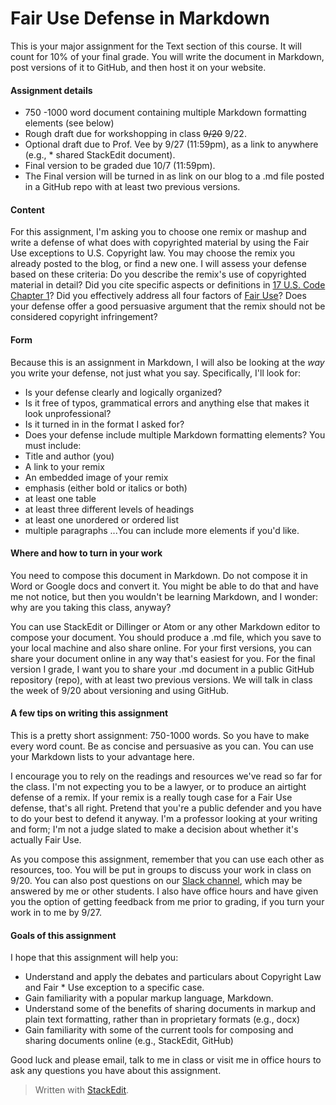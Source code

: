 # Fair Use Defense in Markdown
This is your major assignment for the Text section of this course. It will count for 10% of your final grade. You will write the document in Markdown, post versions of it to GitHub, and then host it on your website.

#### Assignment details
* 750 -1000 word document containing multiple Markdown formatting elements (see below)
* Rough draft due for workshopping in class ~~9/20~~ 9/22.
* Optional draft due to Prof. Vee by 9/27 (11:59pm), as a link to anywhere (e.g., * shared StackEdit document).
* Final version to be graded due 10/7 (11:59pm).
* The Final version will be turned in as link on our blog to a .md file posted in a GitHub repo with at least two previous versions.

#### Content
For this assignment, I'm asking you to choose one remix or mashup and write a defense of what does with copyrighted material by using the Fair Use exceptions to U.S. Copyright law. You may choose the remix you already posted to the blog, or find a new one. I will assess your defense based on these criteria:
Do you describe the remix's use of copyrighted material in detail?
Did you cite specific aspects or definitions in [17 U.S. Code Chapter 1](https://www.law.cornell.edu/uscode/text/17/chapter-1)?
Did you effectively address all four factors of [Fair Use](http://fairuse.stanford.edu/overview/fair-use/)?
Does your defense offer a good persuasive argument that the remix should not be considered copyright infringement?

#### Form
Because this is an assignment in Markdown, I will also be looking at the _way_ you write your defense, not just what you say. Specifically, I'll look for:

* Is your defense clearly and logically organized?
* Is it free of typos, grammatical errors and anything else that makes it look unprofessional?
* Is it turned in in the format I asked for?
* Does your defense include multiple Markdown formatting elements? You must include:
 * Title and author (you)
 * A link to your remix
 * An embedded image of your remix
 * emphasis (either bold or italics or both)
 * at least one table
 * at least three different levels of headings
 * at least one unordered or ordered list
 * multiple paragraphs
...You can include more elements if you'd like.

#### Where and how to turn in your work
You need to compose this document in Markdown. Do not compose it in Word or Google docs and convert it. You might be able to do that and have me not notice, but then you wouldn't be learning Markdown, and I wonder: why are you taking this class, anyway?

You can use StackEdit or Dillinger or Atom or any other Markdown editor to compose your document. You should produce a .md file, which you save to your local machine and also share online. For your first versions, you can share your document online in any way that's easiest for you. For the final version I grade, I want you to share your .md document in a public GitHub repository (repo), with at least two previous versions. We will talk in class the week of 9/20 about versioning and using GitHub.


#### A few tips on writing this assignment
This is a pretty short assignment: 750-1000 words. So you have to make every word count. Be as concise and persuasive as you can. You can use your Markdown lists to your advantage here.

I encourage you to rely on the readings and resources we've read so far for the class. I'm not expecting you to be a lawyer, or to produce an airtight defense of a remix. If your remix is a really tough case for a Fair Use defense, that's all right. Pretend that you're a public defender and you have to do your best to defend it anyway. I'm a professor looking at your writing and form; I'm not a judge slated to make a decision about whether it's actually Fair Use.  

As you compose this assignment, remember that you can use each other as resources, too. You will be put in groups to discuss your work in class on 9/20. You can also post questions on our [Slack channel](https://2016cdm.slack.com), which may be answered by me or other students. I also have office hours and have given you the option of getting feedback from me prior to grading, if you turn your work in to me by 9/27.

#### Goals of this assignment
I hope that this assignment will help you:

* Understand and apply the debates and particulars about Copyright Law and Fair * Use exception to a specific case.
* Gain familiarity with a popular markup language, Markdown.
* Understand some of the benefits of sharing documents in markup and plain text formatting, rather than in proprietary formats (e.g., docx)
* Gain familiarity with some of the current tools for composing and sharing documents online (e.g., StackEdit, GitHub)

Good luck and please email, talk to me in class or visit me in office hours to ask any questions you have about this assignment.



> Written with [StackEdit](https://stackedit.io/).

